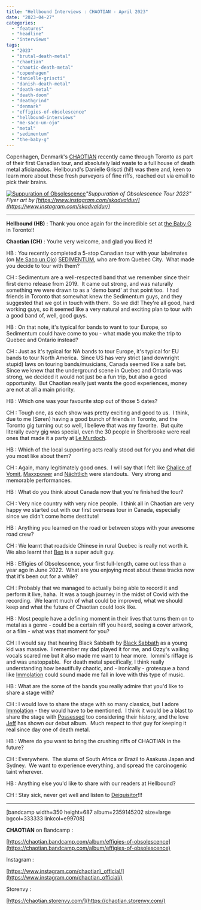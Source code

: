 ```yaml
---
title: "Hellbound Interviews : CHAOTIAN - April 2023"
date: "2023-04-27"
categories: 
  - "features"
  - "headline"
  - "interviews"
tags: 
  - "2023"
  - "brutal-death-metal"
  - "chaotian"
  - "chaotic-death-metal"
  - "copenhagen"
  - "danielle-griscti"
  - "danish-death-metal"
  - "death-metal"
  - "death-doom"
  - "deathgrind"
  - "denmark"
  - "effigies-of-obsolescence"
  - "hellbound-interviews"
  - "me-saco-un-ojo"
  - "metal"
  - "sedimentum"
  - "the-baby-g"
---
```


Copenhagen, Denmark's [CHAOTIAN](https://chaotian.bandcamp.com/album/effigies-of-obsolescence) recently came through Toronto as part of their first Canadian tour, and absolutely laid waste to a full house of death metal aficianados.  Hellbound's Danielle Griscti (hi!) was there and, keen to learn more about these fresh purveyors of fine riffs, reached out via email to pick their brains.

[![Suppuration of Obsolescence](https://hellbound.ca/wp-content/uploads/2023/04/suppuration-of-obsolescence-tour-flyer-1024x724.jpg)](https://hellbound.ca/wp-content/uploads/2023/04/suppuration-of-obsolescence-tour-flyer.jpg)_"Suppuration of Obsolescence Tour 2023" Flyer art by [https://www.instagram.com/skadvaldur/](https://www.instagram.com/skadvaldur/)_

* * *

**Hellbound (HB)** : Thank you once again for the incredible set at [the Baby G](http://thebabyg.com/) in Toronto!!

**Chaotian (CH)** : You’re very welcome, and glad you liked it!

HB : You recently completed a 5-stop Canadian tour with your labelmates (on [Me Saco un Ojo](https://www.mesacounojo.com/)) [SEDIMENTUM](https://mesacounojo.bandcamp.com/album/suppuration-morphog-n-siaque), who are from Quebec City.  What made you decide to tour with them?

CH : Sedimentum are a well-respected band that we remember since their first demo release from 2019.  It came out strong, and was naturally something we were drawn to as a 'demo band' at that point too.  I had friends in Toronto that somewhat knew the Sedimentum guys, and they suggested that we got in touch with them.  So we did! They're all good, hard working guys, so it seemed like a very natural and exciting plan to tour with a good band of, well, good guys.

HB : On that note, it's typical for bands to want to tour Europe, so Sedimentum could have come to you - what made you make the trip to Quebec and Ontario instead?

CH : Just as it's typical for NA bands to tour Europe, it's typical for EU bands to tour North America.  Since US has very strict (and downright stupid) laws on touring bands/musicians, Canada seemed like a safe bet.  Since we knew that the underground scene in Quebec and Ontario was strong, we decided it would not just be a fun trip, but also a good opportunity.  But Chaotian really just wants the good experiences, money are not at all a main priority.

HB : Which one was your favourite stop out of those 5 dates?

CH : Tough one, as each show was pretty exciting and good to us.  I think, due to me (Søren) having a good bunch of friends in Toronto, and the Toronto gig turning out so well, I believe that was my favorite.  But quite literally every gig was special, even the 30 people in Sherbrooke were real ones that made it a party at [Le Murdoch](https://www.facebook.com/lemurdoch/?locale=fr_CA).

HB : Which of the local supporting acts really stood out for you and what did you most like about them?

CH : Again, many legitimately good ones.  I will say that I felt like [Chalice of Vomit](https://iniquitouspurpose.bandcamp.com/album/promo-2023), [Maxxpower](https://maxxpower.bandcamp.com/album/split-w-sidetracked) and [Nächtlich](https://www.instagram.com/ukeparaave/) were standouts.  Very strong and memorable performances.

HB : What do you think about Canada now that you're finished the tour?

CH : Very nice country with very nice people.  I think all in Chaotian are very happy we started out with our first overseas tour in Canada, especially since we didn't come home destitute!

HB : Anything you learned on the road or between stops with your awesome road crew?

CH : We learnt that roadside Chinese in rural Quebec is really not worth it.  We also learnt that [Ben](https://www.instagram.com/cowardpatrol/) is a super adult guy.

HB : Effigies of Obsolescence, your first full-length, came out less than a year ago in June 2022.  What are you enjoying most about these tracks now that it's been out for a while?

CH : Probably that we managed to actually being able to record it and perform it live, haha.  It was a tough journey in the midst of Covid with the recording.  We learnt much of what could be improved, what we should keep and what the future of Chaotian could look like.

HB : Most people have a defining moment in their lives that turns them on to metal as a genre - could be a certain riff you heard, seeing a cover artwork, or a film - what was that moment for you?

CH : I would say that hearing Black Sabbath by [Black Sabbath](https://hellbound.ca/?s=black+sabbath) as a young kid was massive.  I remember my dad played it for me, and Ozzy's wailing vocals scared me but it also made me want to hear more.  Iommi's riffage is and was unstoppable.  For death metal specifically, I think really understanding how beautifully chaotic, and - ironically - grotesque a band like [Immolation](https://www.immolation.info/) could sound made me fall in love with this type of music.

HB : What are the some of the bands you really admire that you'd like to share a stage with?

CH : I would love to share the stage with so many classics, but I adore [Immolation](https://www.immolation.info/) - they would have to be mentioned.  I think it would be a blast to share the stage with [Possessed](https://www.instagram.com/possessed_official/) too considering their history, and the love [Jeff](https://twitter.com/jeffbecerra?lang=en) has shown our debut album.  Much respect to that guy for keeping it real since day one of death metal.

HB : Where do you want to bring the crushing riffs of CHAOTIAN in the future?

CH : Everywhere.  The slums of South Africa or Brazil to Asakusa Japan and Sydney.  We want to experience everything, and spread the carcinogenic taint wherever.

HB : Anything else you'd like to share with our readers at Hellbound?

CH : Stay sick, never get well and listen to [Deiquisitor](https://deiquisitor.bandcamp.com/)!!!

* * *

\[bandcamp width=350 height=687 album=2359145202 size=large bgcol=333333 linkcol=e99708\]

**CHAOTIAN** on Bandcamp :

[https://chaotian.bandcamp.com/album/effigies-of-obsolescence](https://chaotian.bandcamp.com/album/effigies-of-obsolescence)

Instagram :

[https://www.instagram.com/chaotian\_official/](https://www.instagram.com/chaotian_official/)

Storenvy :

[https://chaotian.storenvy.com/](https://chaotian.storenvy.com/)
